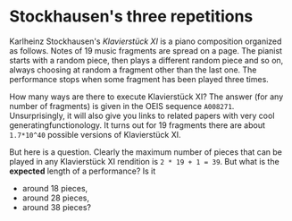 # Stockhausen's three repetitions

Karlheinz Stockhausen's *Klavierstück XI* is a piano composition organized as follows. Notes of 19 music fragments are spread on a page. The pianist starts with a random piece, then plays a different random piece and so on, always choosing at random a fragment other than the last one. The performance stops when some fragment has been played three times.

How many ways are there to execute Klavierstück XI? The answer (for any number of fragments) is given in the OEIS sequence ``A008271``. Unsurprisingly, it will also give you links to related papers with very cool generatingfunctionology. It turns out for 19 fragments there are about ``1.7*10^40`` possible versions of Klavierstück XI. 

But here is a question. Clearly the maximum number of pieces that can be played in any Klavierstück XI rendition is ``2 * 19 + 1 = 39``. But what is the **expected** length of a performance? Is it

* around 18 pieces,
* around 28 pieces,
* around 38 pieces?